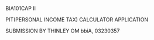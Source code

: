 BIA101CAP II

PIT(PERSONAL INCOME TAX) CALCULATOR APPLICATION

SUBMISSION BY THINLEY OM bbiA, 03230357

